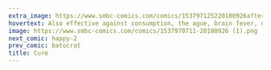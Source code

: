 ```yaml
---
extra_image: https://www.smbc-comics.com/comics/153797125220180926after.png
hovertext: Also effective against consumption, the ague, brain fever, dropsy, and Unspeakable Lady Problems.
image: https://www.smbc-comics.com/comics/1537970711-20180926 (1).png
next_comic: happy-2
prev_comic: batocrat
title: Cure
---
```


